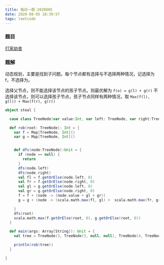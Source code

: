 ```yaml
---
title: 每日一题-2020805
date: 2020-08-05 18:39:57
tags: leetcode
---
```

### 题目
[打家劫舍](https://leetcode-cn.com/problems/house-robber-iii/solution/da-jia-jie-she-iii-by-leetcode-solution/)
<!--more-->
### 题解
动态规划，主要是找到子问题。每个节点都有选择与不选择两种情况，记选择为 f，不选择为。

选择父节点，则不能选择该节点的孩子节点。则最优解为 `f(o) = g(l) + g(r)`
不选择该节点，则可以选择孩子节点，孩子节点同样有两种情况，取 `Max(f(l), g(l)) + Max(f(r), g(r))`

```scala
object steal {

  case class TreeNode(var value:Int, var left: TreeNode, var right:TreeNode)

  def rob(root: TreeNode): Int = {
    var f = Map[TreeNode, Int]()
    var g = Map[TreeNode, Int]()


    def dfs(node:TreeNode):Unit = {
      if (node == null) {
        return
      }
      dfs(node.left)
      dfs(node.right)
      val fl = f.getOrElse(node.left, 0)
      val fr = f.getOrElse(node.right, 0)
      val gl = g.getOrElse(node.left, 0)
      val gr = g.getOrElse(node.right, 0)
      f = f + (node -> (node.value + gl + gr))
      g = g + (node -> (scala.math.max(fl, gl) +  scala.math.max(fr, gr)))

    }
    dfs(root)
    scala.math.max(f.getOrElse(root, 0), g.getOrElse(root, 0))
  }

  def main(args: Array[String]): Unit = {
    val tree = TreeNode(3, TreeNode(3, null, null), TreeNode(4, TreeNode(4, null, null), null))

    println(rob(tree))
  }

}
```